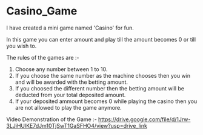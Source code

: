 # Casino_Game

I have created a mini game named 'Casino' for fun.

In this game you can enter amount and play till the amount becomes 0 or till you wish to.

The rules of the games are :-
1) Choose any number between 1 to 10.
2) If you choose the same number as the machine chooses then you win and will be awarded with the betting amount.
3) If you choosed the different number then the betting amount will be deducted from your total deposited amount.
4) If your deposited ammount becomes 0 while playing the casino then you are not allowed to play the game anymore.

Video Demonstration of the Game :- https://drive.google.com/file/d/1Jrw-3LJiHUlKE7dJm10TjSwT1GaSFHO4/view?usp=drive_link
